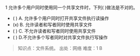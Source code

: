 1
允许多个用户同时使用同一个共享文件时，下列( )做法是不对的。
- ( ) A. 允许多个用户同时打开共享文件执行读操作 
- (x) B. 允许读者和写者同时使用共享文件 
- ( ) C. 不允许读者和写者同时使用共享文件 
- ( ) D.不允许多个写者同时对共享文件执行写操作

> 知识点：文件系统。
> 出处：网络
> 难度：1
> B
